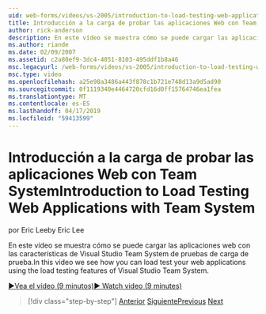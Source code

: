 ```yaml
---
uid: web-forms/videos/vs-2005/introduction-to-load-testing-web-applications-with-team-system
title: Introducción a la carga de probar las aplicaciones Web con Team System | Microsoft Docs
author: rick-anderson
description: En este vídeo se muestra cómo se puede cargar las aplicaciones web con las características de Visual Studio Team System de pruebas de carga de prueba.
ms.author: riande
ms.date: 02/09/2007
ms.assetid: c2a80ef9-3dc4-4051-8103-495ddf1b8a46
msc.legacyurl: /web-forms/videos/vs-2005/introduction-to-load-testing-web-applications-with-team-system
msc.type: video
ms.openlocfilehash: a25e98a3486a443f878c1b721e748d13a9d5ad90
ms.sourcegitcommit: 0f1119340e4464720cfd16d0ff15764746ea1fea
ms.translationtype: MT
ms.contentlocale: es-ES
ms.lasthandoff: 04/17/2019
ms.locfileid: "59413599"
---
```

# <a name="introduction-to-load-testing-web-applications-with-team-system"></a><span data-ttu-id="ec87a-103">Introducción a la carga de probar las aplicaciones Web con Team System</span><span class="sxs-lookup"><span data-stu-id="ec87a-103">Introduction to Load Testing Web Applications with Team System</span></span>

<span data-ttu-id="ec87a-104">por Eric Lee</span><span class="sxs-lookup"><span data-stu-id="ec87a-104">by Eric Lee</span></span>

<span data-ttu-id="ec87a-105">En este vídeo se muestra cómo se puede cargar las aplicaciones web con las características de Visual Studio Team System de pruebas de carga de prueba.</span><span class="sxs-lookup"><span data-stu-id="ec87a-105">In this video we see how you can load test your web applications using the load testing features of Visual Studio Team System.</span></span>

[<span data-ttu-id="ec87a-106">&#9654;Vea el vídeo (9 minutos)</span><span class="sxs-lookup"><span data-stu-id="ec87a-106">&#9654; Watch video (9 minutes)</span></span>](https://channel9.msdn.com/Blogs/ASP-NET-Site-Videos/introduction-to-load-testing-web-applications-with-team-system)

> [!div class="step-by-step"]
> <span data-ttu-id="ec87a-107">[Anterior](introduction-to-testing-web-applications-with-team-system.md)
> [Siguiente](introduction-to-manual-testing-with-team-system.md)</span><span class="sxs-lookup"><span data-stu-id="ec87a-107">[Previous](introduction-to-testing-web-applications-with-team-system.md)
[Next](introduction-to-manual-testing-with-team-system.md)</span></span>
